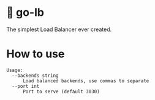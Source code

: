 # 🚢 go-lb

The simplest Load Balancer ever created.

# How to use

```console
Usage:
  --backends string
      Load balanced backends, use commas to separate
  --port int
      Port to serve (default 3030)
```
